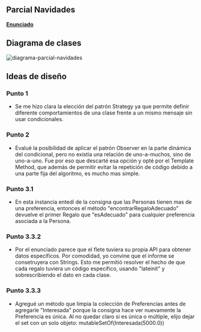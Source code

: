 ## Parcial Navidades
[**Enunciado**](https://docs.google.com/document/d/1hswq2ZZCRL-SWZNavJ3oW93JwBYxcBUfBbgTsgipPvY/edit)

## Diagrama de clases

![diagrama-parcial-navidades](https://github.com/martinmdl/parcial-2022/assets/78437578/f01b3cd2-f69d-4898-96c2-2ee67cc9bc42)

## Ideas de diseño

### Punto 1
- Se me hizo clara la elección del patrón Strategy ya que permite definir diferente comportamientos de una clase frente a un mismo mensaje sin usar condicionales.

### Punto 2
- Evalué la posibilidad de aplicar el patrón Observer en la parte dinámica del condicional, pero no existía una relación de uno-a-muchos, sino de uno-a-uno. Fue por eso que descarté esa opción y opté por el Template Method, que además de permitir evitar la repetición de código debido a una parte fija del algoritmo, es mucho mas simple. 

### Punto 3.1
- En esta instancia entedí de la consigna que las Personas tienen mas de una preferencia, entonces el método "encontrarRegaloAdecuado" devuelve el primer Regalo que "esAdecuado" para cualquier preferencia asociada a la Persona.

### Punto 3.3.2
- Por el enunciado parece que el flete tuviera su propia API para obtener datos específicos. Por comodidad, yo convine que el informe se consetruyera con Strings. Esto me permitió resolver el hecho de que cada regalo tuviera un código especifico, usando "lateinit" y sobrescribiendo el dato en cada clase.

### Punto 3.3.3
- Agregué un método que limpia la colección de Preferencias antes de agregarle "Interesada" porque la consigna hace ver nuevamente la Preferencia es única. Al no quedar claro si es única o múltiple, elijo dejar el set con un solo objeto: mutableSetOf<Preferencia>(Interesada(5000.0))
